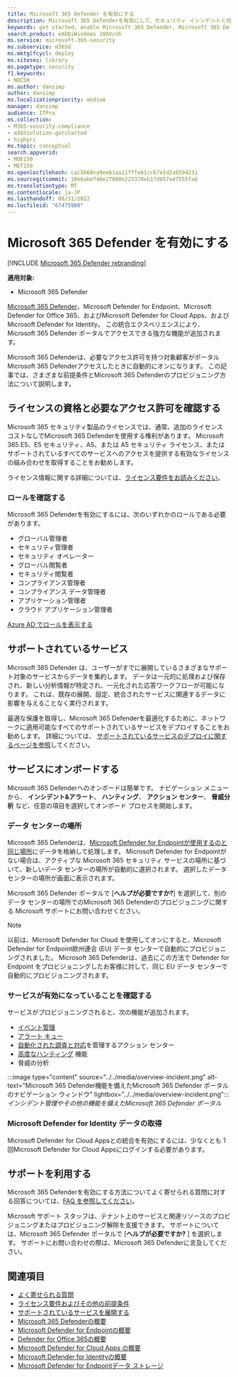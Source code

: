 ```yaml
---
title: Microsoft 365 Defender を有効にする
description: Microsoft 365 Defenderを有効にして、セキュリティ インシデントと対応の統合を開始する方法について説明します。
keywords: get started, enable Microsoft 365 Defender, Microsoft 365 Defender, M365, security, data location, required permissions, license eligibility, settings page
search.product: eADQiWindows 10XVcnh
ms.service: microsoft-365-security
ms.subservice: m365d
ms.mktglfcycl: deploy
ms.sitesec: library
ms.pagetype: security
f1.keywords:
- NOCSH
ms.author: dansimp
author: dansimp
ms.localizationpriority: medium
manager: dansimp
audience: ITPro
ms.collection:
- M365-security-compliance
- m365solution-getstarted
- highpri
ms.topic: conceptual
search.appverid:
- MOE150
- MET150
ms.openlocfilehash: cac5660ca9ee61aa11fffe61cc67e1d2a6594231
ms.sourcegitcommit: 10e6abe740e27000e223378eb17d657a47555fa8
ms.translationtype: MT
ms.contentlocale: ja-JP
ms.lasthandoff: 08/31/2022
ms.locfileid: "67475980"
---
```

# <a name="turn-on-microsoft-365-defender"></a>Microsoft 365 Defender を有効にする

[!INCLUDE [Microsoft 365 Defender rebranding](../includes/microsoft-defender.md)]


**適用対象:**
- Microsoft 365 Defender

[Microsoft 365 Defender](microsoft-365-defender.md)、Microsoft Defender for Endpoint、Microsoft Defender for Office 365、およびMicrosoft Defender for Cloud Apps、およびMicrosoft Defender for Identity。 この統合エクスペリエンスにより、Microsoft 365 Defender ポータルでアクセスできる強力な機能が追加されます。

Microsoft 365 Defenderは、必要なアクセス許可を持つ対象顧客がポータルMicrosoft 365 Defenderアクセスしたときに自動的にオンになります。 この記事では、さまざまな前提条件とMicrosoft 365 Defenderのプロビジョニング方法について説明します。

## <a name="check-license-eligibility-and-required-permissions"></a>ライセンスの資格と必要なアクセス許可を確認する

Microsoft 365 セキュリティ製品のライセンスでは、通常、追加のライセンス コストなしでMicrosoft 365 Defenderを使用する権利があります。 Microsoft 365 E5、E5 セキュリティ、A5、または A5 セキュリティ ライセンス、またはサポートされているすべてのサービスへのアクセスを提供する有効なライセンスの組み合わせを取得することをお勧めします。

ライセンス情報に関する詳細については、[ライセンス要件をお読みください](prerequisites.md#licensing-requirements)。

### <a name="check-your-role"></a>ロールを確認する

Microsoft 365 Defenderを有効にするには、次のいずれかのロールである必要があります。

- グローバル管理者
- セキュリティ管理者
- セキュリティ オペレーター
- グローバル閲覧者
- セキュリティ閲覧者
- コンプライアンス管理者
- コンプライアンス データ管理者
- アプリケーション管理者
- クラウド アプリケーション管理者

[Azure AD でロールを表示する](/azure/active-directory/users-groups-roles/directory-manage-roles-portal)

## <a name="supported-services"></a>サポートされているサービス

Microsoft 365 Defender は、ユーザーがすでに展開しているさまざまなサポート対象のサービスからデータを集約します。 データは一元的に処理および保存され、新しい分析情報が特定され、一元化された応答ワークフローが可能になります。 これは、既存の展開、設定、統合されたサービスに関連するデータに影響を与えることなく実行されます。

最適な保護を取得し、Microsoft 365 Defenderを最適化するために、ネットワークに適用可能なすべてのサポートされているサービスをデプロイすることをお勧めします。 詳細については、 [サポートされているサービスのデプロイに関するページを参照](deploy-supported-services.md)してください。

## <a name="onboard-to-the-service"></a>サービスにオンボードする
Microsoft 365 Defenderへのオンボードは簡単です。 ナビゲーション メニューから、 **インシデント&アラート**、 **ハンティング**、 **アクション センター**、 **脅威分析** など、任意の項目を選択してオンボード プロセスを開始します。 

### <a name="data-center-location"></a>データ センターの場所

Microsoft 365 Defenderは、[Microsoft Defender for Endpointが使用するのと同じ場所](/windows/security/threat-protection/microsoft-defender-atp/data-storage-privacy)にデータを格納して処理します。 Microsoft Defender for Endpointがない場合は、アクティブな Microsoft 365 セキュリティ サービスの場所に基づいて、新しいデータ センターの場所が自動的に選択されます。 選択したデータ センターの場所が画面に表示されます。

Microsoft 365 Defender ポータルで [**ヘルプが必要ですか?**] を選択して、別のデータ センターの場所でのMicrosoft 365 Defenderのプロビジョニングに関する Microsoft サポートにお問い合わせください。

> [!NOTE]
> 以前は、Microsoft Defender for Cloud を使用してオンにすると、Microsoft Defender for Endpoint欧州連合 (EU) データ センターで自動的にプロビジョニングされました。 Microsoft 365 Defenderは、過去にこの方法で Defender for Endpoint をプロビジョニングしたお客様に対して、同じ EU データ センターで自動的にプロビジョニングされます。

### <a name="confirm-that-the-service-is-on"></a>サービスが有効になっていることを確認する

サービスがプロビジョニングされると、次の機能が追加されます。

- [イベント管理](incidents-overview.md)
- [アラート キュー](investigate-alerts.md)
- [自動化された調査と対応](m365d-autoir.md)を管理するアクション センター
- [高度なハンティング](advanced-hunting-overview.md) 機能
- 脅威の分析

:::image type="content" source="../../media/overview-incident.png" alt-text="Microsoft 365 Defender機能を備えたMicrosoft 365 Defender ポータルのナビゲーション ウィンドウ" lightbox="../../media/overview-incident.png":::
*インシデント管理やその他の機能を備えたMicrosoft 365 Defender ポータル*

### <a name="getting-microsoft-defender-for-identity-data"></a>Microsoft Defender for Identity データの取得 
Microsoft Defender for Cloud Appsとの統合を有効にするには、少なくとも 1 回Microsoft Defender for Cloud Appsにログインする必要があります。

## <a name="get-assistance"></a>サポートを利用する

Microsoft 365 Defenderを有効にする方法についてよく寄せられる質問に対する回答については、[FAQ を参照してください](m365d-enable-faq.md)。

Microsoft サポート スタッフは、テナント上のサービスと関連リソースのプロビジョニングまたはプロビジョニング解除を支援できます。 サポートについては、Microsoft 365 Defender ポータルで [**ヘルプが必要ですか?** ] を選択します。 サポートにお問い合わせの際は、Microsoft 365 Defenderに言及してください。

## <a name="related-topics"></a>関連項目

- [よく寄せられる質問](m365d-enable-faq.md)
- [ライセンス要件およびその他の前提条件](prerequisites.md)
- [サポートされているサービスを展開する](deploy-supported-services.md)
- [Microsoft 365 Defenderの概要](microsoft-365-defender.md)
- [Microsoft Defender for Endpointの概要](../defender-endpoint/microsoft-defender-endpoint.md)
- [Defender for Office 365の概要](../office-365-security/defender-for-office-365.md)
- [Microsoft Defender for Cloud Apps の概要](/cloud-app-security/what-is-cloud-app-security)
- [Microsoft Defender for Identityの概要](/azure-advanced-threat-protection/what-is-atp)
- [Microsoft Defender for Endpointデータ ストレージ](../defender-endpoint/data-storage-privacy.md)
